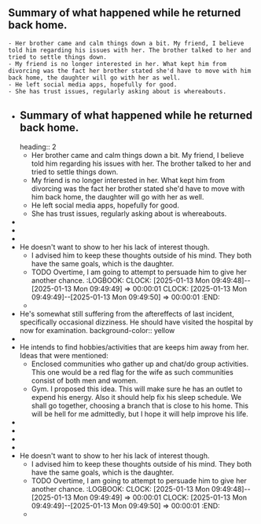 ## Summary of what happened while he returned back home.
	- Her brother came and calm things down a bit. My friend, I believe told him regarding his issues with her. The brother talked to her and tried to settle things down.
	- My friend is no longer interested in her. What kept him from divorcing was the fact her brother stated she'd have to move with him back home, the daughter will go with her as well.
	- He left social media apps, hopefully for good.
	- She has trust issues, regularly asking about is whereabouts.
- ## Summary of what happened while he returned back home.
  heading:: 2
	- Her brother came and calm things down a bit. My friend, I believe told him regarding his issues with her. The brother talked to her and tried to settle things down.
	- My friend is no longer interested in her. What kept him from divorcing was the fact her brother stated she'd have to move with him back home, the daughter will go with her as well.
	- He left social media apps, hopefully for good.
	- She has trust issues, regularly asking about is whereabouts.
-
-
-
- He doesn't want to show to her his lack of interest though.
	- I advised him to keep these thoughts outside of his mind. They both have the same goals, which is the daughter.
	- TODO Overtime, I am going to attempt to persuade him to give her another chance.
	  :LOGBOOK:
	  CLOCK: [2025-01-13 Mon 09:49:48]--[2025-01-13 Mon 09:49:49] =>  00:00:01
	  CLOCK: [2025-01-13 Mon 09:49:49]--[2025-01-13 Mon 09:49:50] =>  00:00:01
	  :END:
	-
- He's somewhat still suffering from the aftereffects of last incident, specifically occasional dizziness. He should have visited the hospital by now for examination.
  background-color:: yellow
-
- He intends to find hobbies/activities that are keeps him away from her. Ideas that were mentioned:
	- Enclosed communities who gather up and chat/do group activities. This one would be a red flag for the wife as such communities consist of both men and women.
	- Gym. I proposed this idea. This will make sure he has an outlet to expend his energy. Also it should help fix his sleep schedule. We shall go together, choosing a branch that is close to his home. This will be hell for me admittedly, but I hope it will help improve his life.
-
-
-
-
- He doesn't want to show to her his lack of interest though.
	- I advised him to keep these thoughts outside of his mind. They both have the same goals, which is the daughter.
	- TODO Overtime, I am going to attempt to persuade him to give her another chance.
	  :LOGBOOK:
	  CLOCK: [2025-01-13 Mon 09:49:48]--[2025-01-13 Mon 09:49:49] =>  00:00:01
	  CLOCK: [2025-01-13 Mon 09:49:49]--[2025-01-13 Mon 09:49:50] =>  00:00:01
	  :END:
	-